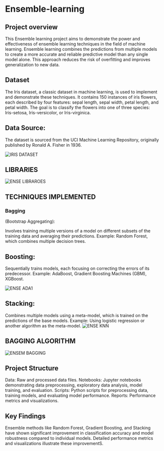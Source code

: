 # Ensemble-learning

## Project overview

This Ensemble learning project aims to demonstrate the power and effectiveness of ensemble learning techniques in the field of machine learning. Ensemble learning combines the predictions from multiple models to create a more accurate and reliable predictive model than any single model alone. This approach reduces the risk of overfitting and improves generalization to new data.

## Dataset
The Iris dataset, a classic dataset in machine learning, is used to implement and demonstrate these techniques. It contains 150 instances of iris flowers, each described by four features: sepal length, sepal width, petal length, and petal width. The goal is to classify the flowers into one of three species: Iris-setosa, Iris-versicolor, or Iris-virginica.

## Data Source: 
The dataset is sourced from the UCI Machine Learning Repository, originally published by Ronald A. Fisher in 1936.


![IRIS DATASET](https://github.com/adepel80/Ensemble-learning/assets/123180341/bc43ec6e-4bf2-4aaf-b9dd-fd0186b1e417)





## LIBRARIES
![ENSE LIBRAROES](https://github.com/adepel80/Ensemble-learning/assets/123180341/100604c3-2a38-47cf-95d3-7b08bb69bc5d)


## TECHNIQUES IMPLEMENTED

### Bagging 
(Bootstrap Aggregating):

Involves training multiple versions of a model on different subsets of the training data and averaging their predictions.
Example: Random Forest, which combines multiple decision trees.
## Boosting:

Sequentially trains models, each focusing on correcting the errors of its predecessor.
Example: AdaBoost, Gradient Boosting Machines (GBM), XGBoost.

![ENSE ADA1](https://github.com/adepel80/Ensemble-learning/assets/123180341/8256d1bd-3d87-42a2-9063-b3e10edf6757)

## Stacking:

Combines multiple models using a meta-model, which is trained on the predictions of the base models.
Example: Using logistic regression or another algorithm as the meta-model.
![ENSE KNN](https://github.com/adepel80/Ensemble-learning/assets/123180341/6c5ad0a1-cfb3-49eb-a771-834f4d993e8e)

##  BAGGING ALGORITHM
![ENSEM BAGGING](https://github.com/adepel80/Ensemble-learning/assets/123180341/71c74d4b-9566-485a-9579-aff4074bc2bc)


## Project Structure

Data: Raw and processed data files.
Notebooks: Jupyter notebooks demonstrating data preprocessing, exploratory data analysis, model training, and evaluation.
Scripts: Python scripts for preprocessing data, training models, and evaluating model performance.
Reports: Performance metrics and visualizations.

## Key Findings
Ensemble methods like Random Forest, Gradient Boosting, and Stacking have shown significant improvement in classification accuracy and model robustness compared to individual models. Detailed performance metrics and visualizations illustrate these improvementS.


